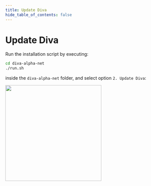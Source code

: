 ```yaml
---
title: Update Diva
hide_table_of_contents: false
---
```


#  Update Diva

Run the installation script by executing:

```bash
cd diva-alpha-net
./run.sh
```

inside the `diva-alpha-net` folder, and select option `2. Update Diva`:

<div style={{textAlign: 'center'}}>
    <img src={require("./img/update.png").default}  width="300"/>
</div>
